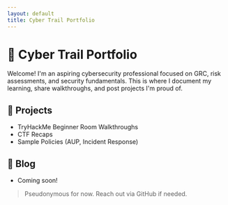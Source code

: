 ```yaml
---
layout: default
title: Cyber Trail Portfolio
---
```


# 🔐 Cyber Trail Portfolio

Welcome! I'm an aspiring cybersecurity professional focused on GRC, risk assessments, and security fundamentals. This is where I document my learning, share walkthroughs, and post projects I'm proud of.

## 🧪 Projects
- TryHackMe Beginner Room Walkthroughs
- CTF Recaps
- Sample Policies (AUP, Incident Response)

## 📝 Blog
- Coming soon!

> Pseudonymous for now. Reach out via GitHub if needed.

